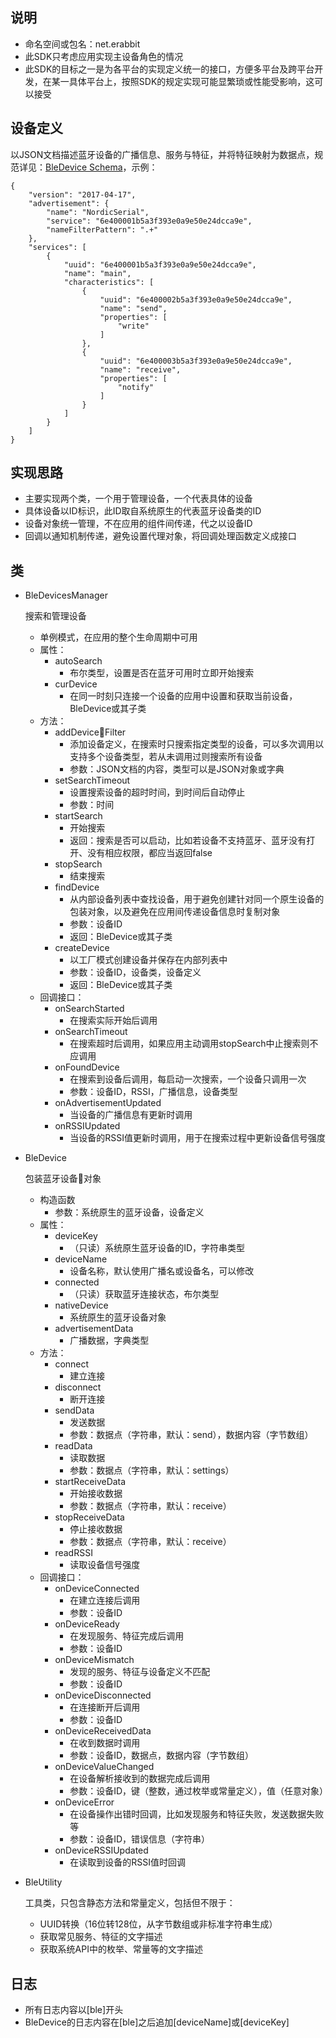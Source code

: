 ## 说明

* 命名空间或包名：net.erabbit
* 此SDK只考虑应用实现主设备角色的情况
* 此SDK的目标之一是为各平台的实现定义统一的接口，方便多平台及跨平台开发，在某一具体平台上，按照SDK的规定实现可能显繁琐或性能受影响，这可以接受

## 设备定义

以JSON文档描述蓝牙设备的广播信息、服务与特征，并将特征映射为数据点，规范详见：[BleDevice Schema](ble-device-schema.json)，示例：  
```
{
    "version": "2017-04-17",
    "advertisement": {
        "name": "NordicSerial",
        "service": "6e400001b5a3f393e0a9e50e24dcca9e",
        "nameFilterPattern": ".+"
    },
    "services": [
        {
            "uuid": "6e400001b5a3f393e0a9e50e24dcca9e",
            "name": "main",
            "characteristics": [
                {
                    "uuid": "6e400002b5a3f393e0a9e50e24dcca9e",
                    "name": "send",
                    "properties": [
                        "write"
                    ]
                },
                {
                    "uuid": "6e400003b5a3f393e0a9e50e24dcca9e",
                    "name": "receive",
                    "properties": [
                        "notify"
                    ]
                }
            ]
        }
    ]
}
```

## 实现思路

* 主要实现两个类，一个用于管理设备，一个代表具体的设备
* 具体设备以ID标识，此ID取自系统原生的代表蓝牙设备类的ID
* 设备对象统一管理，不在应用的组件间传递，代之以设备ID
* 回调以通知机制传递，避免设置代理对象，将回调处理函数定义成接口

## 类

* BleDevicesManager
  
  搜索和管理设备

  * 单例模式，在应用的整个生命周期中可用
  * 属性：
    * autoSearch
      * 布尔类型，设置是否在蓝牙可用时立即开始搜索
    * curDevice
      * 在同一时刻只连接一个设备的应用中设置和获取当前设备，BleDevice或其子类
  * 方法：
    * addDeviceFilter
      * 添加设备定义，在搜索时只搜索指定类型的设备，可以多次调用以支持多个设备类型，若从未调用过则搜索所有设备
      * 参数：JSON文档的内容，类型可以是JSON对象或字典
    * setSearchTimeout
      * 设置搜索设备的超时时间，到时间后自动停止
      * 参数：时间
    * startSearch
      * 开始搜索
      * 返回：搜索是否可以启动，比如若设备不支持蓝牙、蓝牙没有打开、没有相应权限，都应当返回false
    * stopSearch
      * 结束搜索
    * findDevice
      * 从内部设备列表中查找设备，用于避免创建针对同一个原生设备的包装对象，以及避免在应用间传递设备信息时复制对象
      * 参数：设备ID
      * 返回：BleDevice或其子类
    * createDevice
      * 以工厂模式创建设备并保存在内部列表中
      * 参数：设备ID，设备类，设备定义
      * 返回：BleDevice或其子类
  * 回调接口：
    * onSearchStarted
      * 在搜索实际开始后调用
    * onSearchTimeout
      * 在搜索超时后调用，如果应用主动调用stopSearch中止搜索则不应调用
    * onFoundDevice
      * 在搜索到设备后调用，每启动一次搜索，一个设备只调用一次
      * 参数：设备ID，RSSI，广播信息，设备类型
    * onAdvertisementUpdated
      * 当设备的广播信息有更新时调用
    * onRSSIUpdated
      * 当设备的RSSI值更新时调用，用于在搜索过程中更新设备信号强度

* BleDevice
  
  包装蓝牙设备对象

  * 构造函数
    * 参数：系统原生的蓝牙设备，设备定义
  * 属性：
    * deviceKey
      * （只读）系统原生蓝牙设备的ID，字符串类型
    * deviceName
      * 设备名称，默认使用广播名或设备名，可以修改
    * connected
      * （只读）获取蓝牙连接状态，布尔类型
    * nativeDevice
      * 系统原生的蓝牙设备对象
    * advertisementData
      * 广播数据，字典类型
  * 方法：
    * connect
      * 建立连接
    * disconnect
      * 断开连接
    * sendData
      * 发送数据
      * 参数：数据点（字符串，默认：send），数据内容（字节数组）
    * readData
      * 读取数据
      * 参数：数据点（字符串，默认：settings）
    * startReceiveData
      * 开始接收数据
      * 参数：数据点（字符串，默认：receive）
    * stopReceiveData
      * 停止接收数据
      * 参数：数据点（字符串，默认：receive）
    * readRSSI
      * 读取设备信号强度
  * 回调接口：
    * onDeviceConnected
      * 在建立连接后调用
      * 参数：设备ID
    * onDeviceReady
      * 在发现服务、特征完成后调用
      * 参数：设备ID
    * onDeviceMismatch
      * 发现的服务、特征与设备定义不匹配
      * 参数：设备ID
    * onDeviceDisconnected
      * 在连接断开后调用
      * 参数：设备ID
    * onDeviceReceivedData
      * 在收到数据时调用
      * 参数：设备ID，数据点，数据内容（字节数组）
    * onDeviceValueChanged
      * 在设备解析接收到的数据完成后调用
      * 参数：设备ID，键（整数，通过枚举或常量定义），值（任意对象）
    * onDeviceError
      * 在设备操作出错时回调，比如发现服务和特征失败，发送数据失败等
      * 参数：设备ID，错误信息（字符串）
    * onDeviceRSSIUpdated
      * 在读取到设备的RSSI值时回调

* BleUtility
  
  工具类，只包含静态方法和常量定义，包括但不限于：

  * UUID转换（16位转128位，从字节数组或非标准字符串生成）
  * 获取常见服务、特征的文字描述
  * 获取系统API中的枚举、常量等的文字描述

## 日志

* 所有日志内容以[ble]开头
* BleDevice的日志内容在[ble]之后追加[deviceName]或[deviceKey]